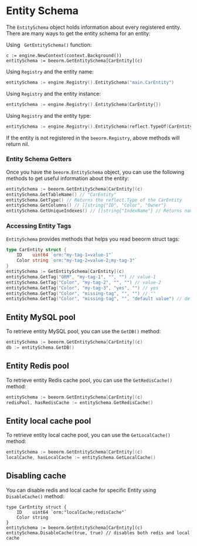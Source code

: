 # Entity Schema

The `EntitySchema` object holds information about every registered entity. There are many ways to get the entity schema for an entity:

Using ` GetEntitySchema()` function:

```go{2}
c := engine.NewContext(context.Background())
entitySchema := beeorm.GetEntitySchema[CarEntity](c)
```

Using `Registry` and the entity name:

```go
entitySchema := engine.Registry().EntitySchema("main.CarEntity")
```

Using `Registry` and the entity instance:

```go
entitySchema := engine.Registry().EntitySchema(CarEntity{})
```

Using `Registry` and the entity type:

```go
entitySchema := engine.Registry().EntitySchema(reflect.TypeOf(CarEntity{}))
```

If the entity is not registered in the `beeorm.Registry`, above methods will return nil.

### Entity Schema Getters

Once you have the `beeorm.EntitySchema` object, you can use the following methods to get useful information about the entity:

```go
entitySchema := beeorm.GetEntitySchema[CarEntity](c)
entitySchema.GetTableName() // "CarEntity"
entitySchema.GetType() // Returns the reflect.Type of the CarEntity
entitySchema.GetColumns() // []string{"ID", "Color", "Owner"}
entitySchema.GetUniqueIndexes() // []string{"IndexName"} // Returns names of all Unique indexes
```

### Accessing Entity Tags

`EntitySchema` provides methods that helps you read beeorm struct tags:

```go
type CarEntity struct {
	ID    uint64 `orm:"my-tag-1=value-1"` 
	Color string `orm:"my-tag-2=value-2;my-tag-3"` 
}
entitySchema := GetEntitySchema[CarEntity](c)
entitySchema.GetTag("ORM", "my-tag-1", "", "") // value-1
entitySchema.GetTag("Color", "my-tag-2", "", "") // value-2
entitySchema.GetTag("Color", "my-tag-3", "yes", "") // yes
entitySchema.GetTag("Color", "missing-tag", "", "") // ""
entitySchema.GetTag("Color", "missing-tag", "", "default value") // default value
```

## Entity MySQL pool

To retrieve entity MySQL pool, you can use the `GetDB()` method:

```go
entitySchema := beeorm.GetEntitySchema[CarEntity](c)
db := entitySchema.GetDB()
```

## Entity Redis pool

To retrieve entity Redis cache pool, you can use the `GetRedisCache()` method:

```go
entitySchema := beeorm.GetEntitySchema[CarEntity](c)
redisPool, hasRedisCache := entitySchema.GetRedisCache()
```

## Entity local cache pool


To retrieve entity local cache pool, you can use the `GetLocalCache()` method:

```go
entitySchema := beeorm.GetEntitySchema[CarEntity](c)
localCache, hasLocalCache := entitySchema.GetLocalCache()
```

## Disabling cache

You can disable redis and local cache for specific Entity using `DisableCache()` method:

```go{6}
type CarEntity struct {
	ID    uint64 `orm:"localCache;redisCache"` 
	Color string 
}
entitySchema := beeorm.GetEntitySchema[CarEntity](c)
entitySchema.DisableCache(true, true) // disables both redis and local cache
```